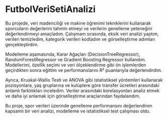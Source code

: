 # FutbolVeriSetiAnalizi
Bu projede, veri madenciliği ve makine öğrenimi tekniklerini kullanarak sporcuların değerlerini tahmin etmeyi ve verilerin genelleme yeteneğini değerlendirmeyi amaçladım. Çalışmam sırasında, eksik veri analizi yaptım, verileri temizledim, kategorik verileri kodladım ve görselleştirme adımları gerçekleştirdim.

Modelleme aşamasında, Karar Ağaçları (DecisionTreeRegressor), RandomForestRegressor ve Gradient Boosting Regressor kullandım. Modellerimi, özellik seçimi ve veri ölçeklendirme gibi ön işlemlerden geçirdikten sonra eğittim ve performanslarını R² puanlarıyla değerlendirdim.

Ayrıca, Kruskal-Wallis Testi ve ANOVA gibi istatistiksel yöntemleri kullanarak pozisyonlara, yaş gruplarına ve kulüplere göre transfer ücretleri arasındaki anlamlı farklılıkları inceledim. Veriler arasındaki korelasyonları analiz etmek ve daha iyi anlamak için görselleştirme araçlarından faydalandım.

Bu proje, spor verileri üzerinde genelleme performansını değerlendiren kapsamlı bir veri analizi, modelleme ve istatistiksel test çalışması oldu.
